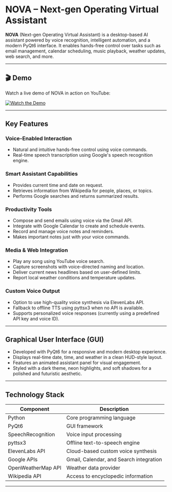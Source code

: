 # NOVA – Next-gen Operating Virtual Assistant

**NOVA** (Next-gen Operating Virtual Assistant) is a desktop-based AI assistant powered by voice recognition, intelligent automation, and a modern PyQt6 interface. It enables hands-free control over tasks such as email management, calendar scheduling, music playback, weather updates, web search, and more.

---

## 🎬 Demo

Watch a live demo of NOVA in action on YouTube:

[![Watch the Demo](https://img.youtube.com/vi/c39VS2pI5Mo/0.jpg)](https://www.youtube.com/watch?v=c39VS2pI5Mo)

---

## Key Features

### Voice-Enabled Interaction
- Natural and intuitive hands-free control using voice commands.
- Real-time speech transcription using Google's speech recognition engine.

### Smart Assistant Capabilities
- Provides current time and date on request.
- Retrieves information from Wikipedia for people, places, or topics.
- Performs Google searches and returns summarized results.

### Productivity Tools
- Compose and send emails using voice via the Gmail API.
- Integrate with Google Calendar to create and schedule events.
- Record and manage voice notes and reminders.
- Makes important notes just with your voice commands.

### Media & Web Integration
- Play any song using YouTube voice search.
- Capture screenshots with voice-directed naming and location.
- Deliver current news headlines based on user-defined limits.
- Report local weather conditions and temperature updates.

### Custom Voice Output
- Option to use high-quality voice synthesis via ElevenLabs API.
- Fallback to offline TTS using pyttsx3 when no API is available.
- Supports personalized voice responses (currently using a predefined API key and voice ID).

---

## Graphical User Interface (GUI)

- Developed with PyQt6 for a responsive and modern desktop experience.
- Displays real-time date, time, and weather in a clean HUD-style layout.
- Features an animated assistant panel for visual engagement.
- Styled with a dark theme, neon highlights, and soft shadows for a polished and futuristic aesthetic.

---

## Technology Stack

| Component            | Description                                  |
|----------------------|----------------------------------------------|
| Python               | Core programming language                    |
| PyQt6                | GUI framework                                |
| SpeechRecognition    | Voice input processing                       |
| pyttsx3              | Offline text-to-speech engine                |
| ElevenLabs API       | Cloud-based custom voice synthesis           |
| Google APIs          | Gmail, Calendar, and Search integration      |
| OpenWeatherMap API   | Weather data provider                        |
| Wikipedia API        | Access to encyclopedic information           |

---
